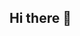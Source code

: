 ## Hi there 👋

<!--
**mfong8/mfong8** is a ✨ _special_ ✨ repository because its `README.md` (this file) appears on your GitHub profile.

Here are some ideas to get you started:

- 🔭 I’m currently working on school work
- 🌱 I’m currently learning lots of stuff
- 👯 I’m looking to collaborate on sport
- 🤔 I’m looking for help with coding
- 💬 Ask me about how i am today
- 📫 How to reach me: by emails
- 😄 Pronouns: when you have a code you are coding
- ⚡ Fun fact: dark web is on ever day
-->
